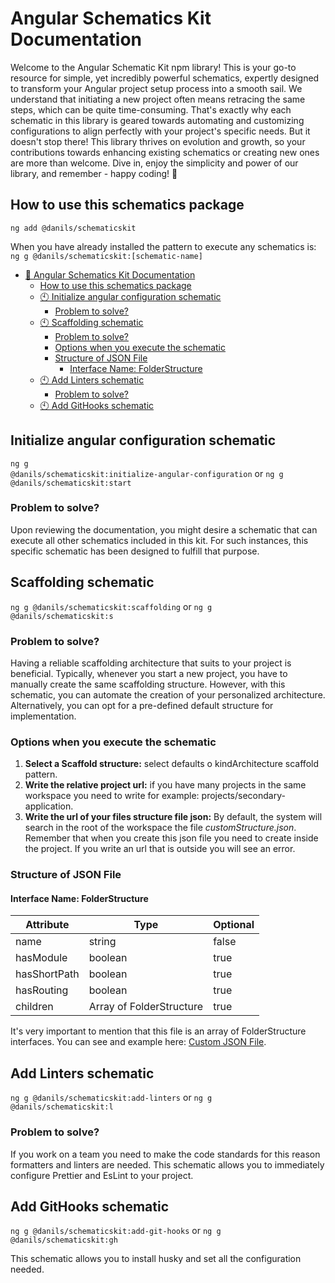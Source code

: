 # Angular Schematics Kit Documentation

Welcome to the Angular Schematic Kit npm library! This is your go-to resource for simple, yet incredibly powerful
schematics, expertly designed to transform your Angular project setup process into a smooth sail. We understand that
initiating a new project often means retracing the same steps, which can be quite time-consuming. That's exactly why
each schematic in this library is geared towards automating and customizing configurations to align perfectly with your
project's specific needs. But it doesn't stop there! This library thrives on evolution and growth, so your contributions
towards enhancing existing schematics or creating new ones are more than welcome. Dive in, enjoy the simplicity and
power of our library, and remember - happy coding! 🎉

## How to use this schematics package

<code>ng add @danils/schematicskit</code>

When you have already installed the pattern to execute any schematics is:
<code>ng g @danils/schematicskit:[schematic-name]</code>

* [🚀 Angular Schematics Kit Documentation](#angular-schematics-kit-documentation)
    * [How to use this schematics package](#how-to-use-this-schematics-package)
    * [🕙 Initialize angular configuration schematic](#initialize-angular-configuration-schematic)
        * [Problem to solve?](#problem-to-solve)
    * [🕙 Scaffolding schematic](#scaffolding-schematic)
        * [Problem to solve?](#problem-to-solve-1)
        * [Options when you execute the schematic](#options-when-you-execute-the-schematic)
        * [Structure of JSON File](#structure-of-json-file)
            * [Interface Name: FolderStructure](#interface-name-folderstructure)
    * [🕙 Add Linters schematic](#add-linters-schematic)
        * [Problem to solve?](#problem-to-solve-2)
    * [🕙 Add GitHooks schematic](#add-githooks-schematic)

## Initialize angular configuration schematic

<code>ng g @danils/schematicskit:initialize-angular-configuration</code> or
<code>ng g @danils/schematicskit:start</code>

### Problem to solve?

Upon reviewing the documentation, you might desire a schematic that can execute all other schematics included in this
kit. For such instances, this specific schematic has been designed to fulfill that purpose.

## Scaffolding schematic

<code>ng g @danils/schematicskit:scaffolding</code> or <code>ng g @danils/schematicskit:s</code>

### Problem to solve?

Having a reliable scaffolding architecture that suits to your project is beneficial. Typically, whenever you start a new
project, you have to manually create the same scaffolding structure. However, with this schematic, you can automate the
creation of your personalized architecture. Alternatively, you can opt for a pre-defined default structure for
implementation.

### Options when you execute the schematic

1. **Select a Scaffold structure:** select defaults o kindArchitecture scaffold pattern.
2. **Write the relative project url:** if you have many projects in the same workspace you need to write for example:
   projects/secondary-application.
3. **Write the url of your files structure file json:** By default, the system will search in the root of the workspace
   the file _customStructure.json_. Remember that when you create this json file you need to create inside the project.
   If you write an url that is outside you will see an error.

### Structure of JSON File

#### Interface Name: FolderStructure

| Attribute    | Type                     | Optional |
|--------------|--------------------------|:---------|
| name         | string                   | false    |
| hasModule    | boolean                  | true     |
| hasShortPath | boolean                  | true     |
| hasRouting   | boolean                  | true     |
| children     | Array of FolderStructure | true     |

It's very important to mention that this file is an array of FolderStructure interfaces. You can see and example here:
[Custom JSON File](docs/customStructure.json).

## Add Linters schematic

<code>ng g @danils/schematicskit:add-linters</code> or <code>ng g @danils/schematicskit:l</code>

### Problem to solve?

If you work on a team you need to make the code standards for this reason formatters and linters are needed.
This schematic allows you to immediately configure Prettier and EsLint to your project.

## Add GitHooks schematic

<code>ng g @danils/schematicskit:add-git-hooks</code> or <code>ng g @danils/schematicskit:gh</code>

This schematic allows you to install husky and set all the configuration needed.
